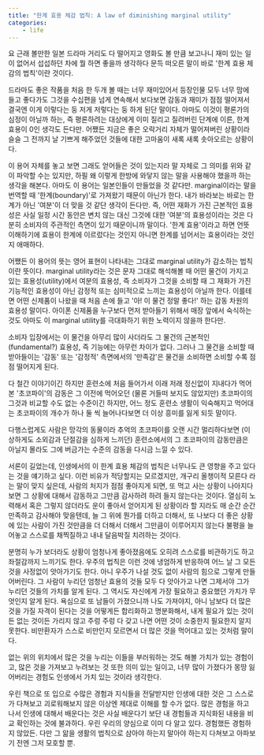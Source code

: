 ```yaml
---
title: "한계 효용 체감 법칙: A law of diminishing marginal utility"
categories:
    - life
---
```


요 근래 볼만한 일본 드라마 거리도 다 떨어지고 영화도 볼 만큼 보고나니 재미 있는 일이 없어서 섭섭하던 차에 뭘 하면 좋을까 생각하다 문득 떠오른 말이 바로 '한계 효용 체감의 법칙'이란 것이다.

드라마도 좋은 작품을 처음 한 두개 볼 때는 너무 재미있어서 등장인물 모두 너무 맘에 들고 좋다가도 그것을 수십편을 넘게 연속해서 보다보면 감동과 재미가 점점 떨어져서 결국엔 이게 이렇다는 둥 저게 저렇다는 둥 하게 된단 말이다. 아마도 이것이 평론가의 심정이 아닐까 하는, 즉 평론하려는 대상에게 이미 질리고 질려버린 단계에 이른, 한계 효용이 0인 생각도 든다만. 어쨌든 지금은 좋은 오락거리 자체가 떨어져버린 상황이라 슬슬 그 전까지 날 기쁘게 해주었던 것들에 대한 고마움이 새록 새록 솟아오르는 상황이다. 

이 용어 자체를 놓고 보면 그래도 얻어들은 것이 있는지라 말 자체로 그 의미를 위와 같이 파악할 수는 있지만, 하필 왜 이렇게 한방에 와닿지 않는 말을 사용해야 했을까 하는 생각을 해본다. 아마도 이 용어는 일본인들이 만들었을 것 같다만. marginal이라는 말을 번역할 때 '한계(boundary)'로 가져왔기 때문이 아닌가 한다. 내가 바라보는 바로는 한계가 아닌 '여분'이 더 맞을 것 같단 생각이 든다만. 즉, 어떤 재화가 가진 근본적인 효용성은 사실 일정 시간 동안은 변치 않는 대신 그것에 대한 '여분'의 효용성이라는 것은 다분히 소비자의 주관적인 측면이 있기 때문이니까 말이다. '한계 효용'이라고 하면 언뜻 이해하기에 효용이 한계에 이르렀다는 것인지 아니면 한계를 넘어서는 효용이라는 것인지 애매하다.

어쨌든 이 용어의 뜻는 영어 표현이 나타내는 그대로 marginal utility가 감소하는 법칙이란 뜻이다. marginal utility라는 것은 문자 그대로 해석해볼 때 어떤 물건이 가지고 있는 효용성(utility)에서 여분의 효용성, 즉 소비자가 그것을 소비할 때 그 재화가 가진 기능적인 효용성이 아닌 감정적 또는 심미적으로 느끼는 효용성이 아닐까 한다. 이를테면 어떤 신제품이 나왔을 때 처음 손에 들고 '아! 이 물건 정말 좋다!' 하는 감동 차원의 효용성 말이다. 아이폰 신제품을 누구보다 먼저 받아들기 위해서 매장 앞에서 숙식하는 것도 아마도 이 marginal utility를 극대화하기 위한 노력이지 않을까 한다만.

소비자 입장에서는 이 물건을 아무리 많이 사더라도 그 물건의 근본적인(fundamental?) 효용성, 즉 기능에는 아무런 차이가 없다. 그러나 그 물건을 소비할 때 받아들이는 '감동' 또는 '감정적' 측면에서의 '만족감'은 물건을 소비하면 소비할 수록 점점 떨어지게 된다.

다 철간 이야기이긴 하지만 훈련소에 처음 들어가서 이래 저래 정신없이 지내다가 먹어본 '초코파이'의 감동은 그 이전에 먹어오던 (물론 거들떠 보지도 않았지만) 초코파이의 그것과 비교할 수도 없는 수준이긴 하지만, 어느 정도 훈련소 생활이 익숙해지고 먹어대는 초코파이의 개수가 하나 둘 씩 늘어나다보면 더 이상 흥미를 잃게 되듯 말이다.

다행스럽게도 사람은 망각의 동물이라 추억의 초코파이를 오랜 시간 멀리하다보면 (이상하게도 소외감과 단절감을 심하게 느끼던) 훈련소에서의 그 초코파이의 감동만큼은 아닐지 몰라도 그에 버금가는 수준의 감동을 다시금 느낄 수 있다. 

서론이 길었는데, 인생에서의 이 한계 효용 체감의 법칙은 너무나도 큰 영향을 주고 있다는 것을 얘기하고 싶다. 이런 비유가 적당할지는 모르겠지만, 개구리 올챙이적 모른다 라는 말이 맞지 싶은데, 사람의 처지가 점점 좋아지게 되면, 또 먹고 사는 상황이 나아지다보면 그 상황에 대해서 감동하고 그만큼 감사하려 하려 들지 않는다는 것이다. 열심히 노력해서 혹은 그렇지 않더라도 운이 좋아서 얻어지게 된 상황이라 할 지라도 매 순간 순간 만족하고 감사해야 맞을텐데, 늘 그 위에 뭔가를 더하고 더해서, 또 나보다 더 좋은 상황에 있는 사람이 가진 것만큼을 더 더해서 더해서 그만큼이 이루어지지 않는다 불평을 늘어놓고 스스로를 채찍질하고 내내 달음박질 치려하는 것이다.

분명히 누가 보더라도 상황이 엄청나게 좋아졌음에도 오히려 스스로를 비관하기도 하고 좌절감까지 느끼기도 한다. 우주의 법칙은 이런 것에 냉엄하게 반응하여 어느 날 그 모든 것을 사정없이 앗아가기도 한다. 아니 우주가 나설 것도 없이 사람의 힘으로 그렇게 만들어버린다. 그 사람이 누리던 엄청난 효용의 것들 모두 다 앗아가고 나면 그제서야 그가 누리던 것들의 가치를 알게 된다. 그 역시도 자신에게 가장 필요하고 중요했던 가치가 무엇인지 알게 된다. 욕심으로 또 남들이 가졌으니까 나도 가져야지, 아니 남보다 더 많은 것을 가질 자격이 된다는 것을 어떻게든 합리화하고 명분화해서, 내게 필요가 있는 것이든 없는 것이든 가리지 않고 주렁 주렁 다 갖고 나면 어떤 것이 소중한지 필요한지 알지 못한다. 비만환자가 스스로 비만인지 모르면서 더 많은 것을 먹어대고 있는 것처럼 말이다.

없는 위의 위치에서 많은 것을 누리는 이들을 부러워하는 것도 해볼 가치가 있는 경험이고, 많은 것을 가져보고 누려보는 것 또한 의미 있는 일이고, 너무 많이 가졌다가 몽땅 잃어버리는 경험도 인생에서 가치 있는 것이라 생각한다. 

우린 책으로 또 입으로 수많은 경험과 지식들을 전달받지만 인생에 대한 것은 그 스스로가 다쳐보고 괴로워해보지 않은 이상엔 제대로 이해를 할 수가 없다. 많은 경험을 하고 나서 인생에 대해서 배운다는 것은 사실 배운다기 보단 내 경험들과 지식화된 내용을 비교 확인하는 것에 불과하다. 우린 우리의 양심으로 이미 다 알고 있다. 경험했든 경험하지 않았든. 다만 그 앎을 생활의 법칙으로 삼아야 하는지 말아야 하는지 다쳐보고 아파보기 전엔 그저 모호할 뿐.